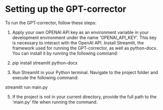 # Setting up the GPT-corrector

To run the GPT-corrector, follow these steps:

1. Apply your own OPENAI API key as an environment variable in your development environment under the name 'OPENAI_API_KEY'. This key is necessary to interact with the OpenAI API.
Install Streamlit, the framework used for running the GPT-corrector, as well as python-docx. You can install it by running the following command:

2. pip install streamlit python-docx

3. Run Streamlit in your Python terminal. Navigate to the project folder and execute the following command:

streamlit run main.py

5. If the project is not in your current directory, provide the full path to the 'main.py' file when running the command.




